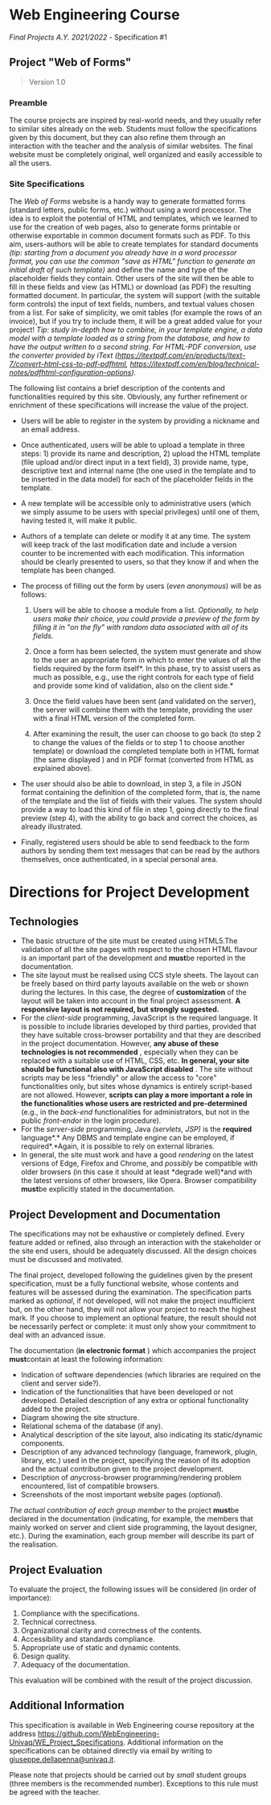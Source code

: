 # Web Engineering Course
*Final Projects A.Y. 2021/2022* - Specification #1

## Project "Web of Forms"

> Version 1.0

### Preamble

The course projects are inspired by real-world needs, and they usually refer to similar sites already on the web. Students must follow the specifications given by this document, but they can also refine them through an interaction with the teacher and the analysis of similar websites. The final website must be completely original, well organized and easily accessible to all the users.

### Site Specifications

The *Web of Forms* website is a handy way to generate formatted forms (standard letters, public forms, etc.) without using a word processor. The idea is to exploit the potential of HTML and templates, which we learned to use for the creation of web pages, also to generate forms printable or otherwise exportable in common document formats such as PDF. To this aim, users-authors will be able to create templates for standard documents *(tip: starting from a document you already have in a word processor format, you can use the common "save as HTML" function to generate an initial draft of such template)* and define the name and type of the placeholder fields they contain. Other users of the site will then be able to fill in these fields and view (as HTML) or download (as PDF) the resulting formatted document. In particular, the system will support (with the suitable form controls) the input of text fields, numbers, and textual values chosen from a list. For sake of simplicity, we omit tables (for example the rows of an invoice), but if you try to include them, it will be a great added value for your project! *Tip: study in-depth how to combine, in your template engine, a data model with a template loaded as a string from the database, and how to have the output written to a second string. For HTML-PDF conversion, use the converter provided by iText (https://itextpdf.com/en/products/itext-7/convert-html-css-to-pdf-pdfhtml, https://itextpdf.com/en/blog/technical-notes/pdfhtml-configuration-options).*

The following list contains a brief description of the contents and functionalities required by this site. Obviously, any further refinement or enrichment of these specifications will increase the value of the project.
* Users will be able to register in the system by providing a nickname and an email address.

* Once authenticated, users will be able to upload a template in three steps: 1) provide its name and description, 2) upload the HTML template (file upload and/or direct input in a text field), 3) provide name, type, descriptive text and internal name (the one used in the template and to be inserted in the data model) for each of the placeholder fields in the template.

* A new template will be accessible only to administrative users (which we simply assume to be users with special privileges) until one of them, having tested it, will make it public.

* Authors of a template can delete or modify it at any time. The system will keep track of the last modification date and include a version counter to be incremented with each modification. This information should be clearly presented to users, so that they know if and when the template has been changed.

* The process of filling out the form by users (*even anonymous*) will be as follows:

  1. Users will be able to choose a module from a list. *Optionally, to help users make their choice, you could provide a preview of the form by filling it in "on the fly" with random data associated with all of its fields.*

  2. Once a form has been selected, the system must generate and show to the user an appropriate form in which to enter the values of all the fields required by the form itself\*. In this phase, try to assist users as much as possible, e.g., use the right controls for each type of field and provide some kind of validation, also on the client side.\*

  3. Once the field values have been sent (and validated on the server), the server will combine them with the template, providing the user with a final HTML version of the completed form.

  4. After examining the result, the user can choose to go back (to step 2 to change the values of the fields or to step 1 to choose another template) or download the completed template both in HTML format (the same displayed ) and in PDF format (converted from HTML as explained above).

* The user should also be able to download, in step 3, a file in JSON format containing the definition of the completed form, that is, the name of the template and the list of fields with their values. The system should provide a way to load this kind of file in step 1, going directly to the final preview (step 4), with the ability to go back and correct the choices, as already illustrated.

* Finally, registered users should be able to send feedback to the form authors by sending them text messages that can be read by the authors themselves, once authenticated, in a special personal area.

# Directions for Project Development

## Technologies

* The basic structure of the site must be created using HTML5.The validation of all the site pages with respect to the chosen HTML flavour is an important part of the development and **must**be reported in the documentation.
* The site layout must be realised using CCS style sheets. The layout can be freely based on third party layouts available on the web or shown during the lectures. In this case, the degree of **customization** of the layout will be taken into account in the final project assessment. **A responsive layout is not required, but strongly suggested.**
* For the *client-side* programming, JavaScript is the required language. It is possible to include libraries developed by third parties, provided that they have suitable cross-browser portability and that they are described in the project documentation. However, **any abuse of these technologies is not recommended** , especially when they can be replaced with a suitable use of HTML, CSS, etc. **In general, your site should be functional also with JavaScript disabled** . The site without scripts may be less "friendly" or allow the access to "core" functionalities only, but sites whose dynamics is entirely script-based are not allowed. However, **scripts can play a more important a role in the functionalities whose users are restricted and pre-determined** (e.g., in the *back-end* functionalities for administrators, but not in the public *front-end*or in the login procedure).
* For the *server-side* programming, Java *(servlets, JSP)* is the **required** language\*.\* Any DBMS and template engine can be employed, if required\*.\*Again, it is possible to rely on external libraries.
* In general, the site must work and have a good *rendering* on the latest versions of Edge, Firefox and Chrome, and *possibly* be compatible with older browsers (in this case it should at least \*degrade well)\*and with the latest versions of other browsers, like Opera. Browser compatibility **must**be explicitly stated in the documentation.

## Project Development and Documentation

The specifications may not be exhaustive or completely defined. Every feature added or refined, also through an interaction with the stakeholder or the site end users, should be adequately discussed. All the design choices must be discussed and motivated.

The final project, developed following the guidelines given by the present specification, must be a fully functional website, whose contents and features will be assessed during the examination. The specification parts marked as *optional*, if not developed, will not make the project insufficient but, on the other hand, they will not allow your project to reach the highest mark. If you choose to implement an optional feature, the result should not be necessarily perfect or complete: it must only show your commitment to deal with an advanced issue.

The documentation (**in electronic format** ) which accompanies the project **must**contain at least the following information:

* Indication of software dependencies (which libraries are required on the client and server side?).
* Indication of the functionalities that have been developed or not developed. Detailed description of any extra or optional functionality added to the project.
* Diagram showing the site structure.
* Relational schema of the database (if any).
* Analytical description of the site layout, also indicating its static/dynamic components.
* Description of any advanced technology (language, framework, plugin, library, etc.) used in the project, specifying the reason of its adoption and the actual contribution given to the project development.
* Description of *any*cross-browser programming/rendering problem encountered, list of compatible browsers.
* Screenshots of the most important website pages (*optional*).

*The actual contribution of each group member* to the project **must**be declared in the documentation (indicating, for example, the members that mainly worked on server and client side programming, the layout designer, etc.). During the examination, each group member will describe its part of the realisation.

## Project Evaluation

To evaluate the project, the following issues will be considered (in order of importance):

1. Compliance with the specifications.
2. Technical correctness.
3. Organizational clarity and correctness of the contents.
4. Accessibility and standards compliance.
5. Appropriate use of static and dynamic contents.
6. Design quality.
7. Adequacy of the documentation.

This evaluation will be combined with the result of the project discussion.

## Additional Information

This specification is available in Web Engineering course repository at the address https://github.com/WebEngineering-Univaq/WE_Project_Specifications. Additional information on the specifications can be obtained directly via email by writing to giuseppe.dellapenna@univaq.it.

Please note that projects should be carried out by *small* student groups (three members is the recommended number). Exceptions to this rule must be agreed with the teacher.
